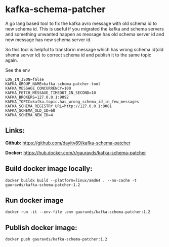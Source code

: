 # kafka-schema-patcher

A go lang based tool to fix the kafka avro message with old schema id to new schema id. This is useful if you migrated the kafka and schema servers and something unwanted happen as message has old schema server id and new message has new schema server id.

So this tool is helpful to transform message which has wrong schema id(old shema server id) to correct schema id and publish it to the same topic again.

See the env

```env
LOG_IN_JSON=false
KAFKA_GROUP_NAME=kafka-schema-patcher-tool
KAFKA_MESSAGE_CONCURRENCY=100
KAFKA_FETCH_MESSAGE_TIMEOUT_IN_SECOND=10
KAFKA_BROKERS=127.0.0.1:9092
KAFKA_TOPIC=kafka.topic.has_wrong_schema_id_in_few_messages
KAFKA_SCHEMA_REGISTRY_URL=http://127.0.0.1:8081
KAFKA_SCHEMA_OLD_ID=60
KAFKA_SCHEMA_NEW_ID=4
```

## Links:

**Github:** https://github.com/dayitv89/kafka-schema-patcher

**Docker:** https://hub.docker.com/r/gauravds/kafka-schema-patcher

## Build docker image locally:

`docker buildx build --platform=linux/amd64 . --no-cache -t gauravds/kafka-schema-patcher:1.2`

## Run docker image

`docker run -it --env-file .env gauravds/kafka-schema-patcher:1.2`

## Publish docker image:

`docker push gauravds/kafka-schema-patcher:1.2`
